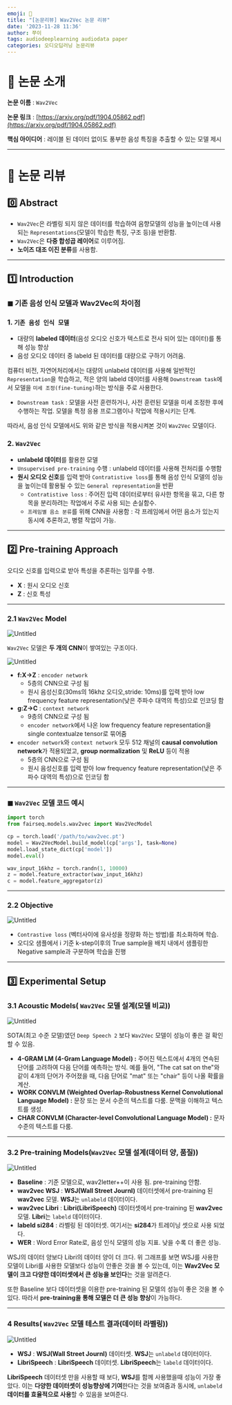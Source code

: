 ```yaml
---
emoji: 🖤
title: "[논문리뷰] Wav2Vec 논문 리뷰"
date: '2023-11-28 11:36'
author: 쭈이
tags: audiodeeplearning audiodata paper
categories: 오디오딥러닝 논문리뷰
---
```


# 📌 논문 소개

**논문 이름** : `Wav2Vec`

**논문 링크** : [https://arxiv.org/pdf/1904.05862.pdf](https://arxiv.org/pdf/1904.05862.pdf)

**핵심 아이디어** : 레이블 된 데이터 없이도 풍부한 음성 특징을 추출할 수 있는 모델 제시

---

# 📄 논문 리뷰

## 0️⃣ Abstract

- `Wav2Vec`은 라벨링 되지 않은 데이터를 학습하여  음향모델의 성능을 높이는데 사용되는 `Representations`(모델이 학습한 특징, 구조 등)을 반환함.
- `Wav2Vec`은 **다중 합성곱 레이어**로 이루어짐.
- **노이즈 대조 이진 분류**를 사용함.

---

## 1️⃣ Introduction

### ◼ 기존 음성 인식 모델과 Wav2Vec의 차이점

### 1. `기존 음성 인식 모델`

- 대량의 **labeled 데이터**(음성 오디오 신호가 텍스트로 전사 되어 있는 데이터)를 통해 성능 향상
- 음성 오디오 데이터 중 labeld 된 데이터를 대량으로 구하기 어려움.

컴퓨터 비전, 자연어처리에서는 대량의 unlabeld 데이터를 사용해 일반적인 `Representation`을 학습하고, 적은 양의 labeld 데이터를 사용해 `Downstream task`에서 모델을 `미세 조정(fine-tuning)`하는 방식을 주로 사용한다.

- `Downstream task` : 모델을 사전 훈련하거나, 사전 훈련된 모델을 미세 조정한 후에 수행하는 작업. 모델을 특정 응용 프로그램이나 작업에 적용시키는 단계.

따라서, 음성 인식 모델에서도 위와 같은 방식을 적용시켜본 것이 `Wav2Vec` 모델이다.

### 2. `Wav2Vec`

- **unlabeld 데이터**를 활용한 모델
- `Unsupervised pre-training` 수행 : unlabeld 데이터를 사용해 전처리를 수행함
- **원시 오디오 신호**를 입력 받아  `Contratistive loss`를 통해 음성 인식 모델의 성능을 높이는데 활용될 수 있는 `General representation`을 반환
    - `Contratistive loss` : 주어진 입력 데이터로부터 유사한 항목을 묶고, 다른 항목을 분리하려는 작업에서 주로 사용 되는 손실함수.
    - `프레임별 음소 분류`를 위해 CNN을 사용함 : 각 프레임에서 어떤 음소가 있는지 동시에 추론하고,  병렬 작업이 가능.

---

## 2️⃣ Pre-training Approach

오디오 신호를 입력으로 받아 특성을 추론하는 임무를 수행.

- **X** : 원시 오디오 신호
- **Z** : 신호 특성

---

### 2.1 `Wav2Vec` Model

![Untitled](Untitled.png)

`Wav2Vec` 모델은 **두 개의 CNN**이 쌓여있는 구조이다.

![Untitled](Untitled_1.png)

- **f:X→Z** : `encoder network`
    - 5층의 CNN으로 구성 됨
    - 원시 음성신호(30ms의 16khz 오디오,stride: 10ms)를 입력 받아 low frequency feature representation(낮은 주파수 대역의 특성)으로 인코딩 함
- **g:Z→C** : `context network`
    - 9층의 CNN으로 구성 됨
    - `encoder network`에서 나온 low frequency feature representation을 single contextualze tensor로 묶어줌
- `encoder network`와 `context network` 모두 512 채널의 **causal convolution network**가 적용되었고, **group normalization** 및 **ReLU** 등이 적용
    - 5층의 CNN으로 구성 됨
    - 원시 음성신호를 입력 받아 low frequency feature representation(낮은 주파수 대역의 특성)으로 인코딩 함

---

### ◼ `Wav2Vec` 모델 코드 예시

```python
import torch
from fairseq.models.wav2vec import Wav2VecModel

cp = torch.load('/path/to/wav2vec.pt')
model = Wav2VecModel.build_model(cp['args'], task=None)
model.load_state_dict(cp['model'])
model.eval()

wav_input_16khz = torch.randn(1, 10000)
z = model.feature_extractor(wav_input_16khz)
c = model.feature_aggregator(z)
```

---

### 2.2 Objective

![Untitled](Untitled_2.png)

- `Contrastive loss` (벡터사이에 유사성을 정량화 하는 방법)를 최소화하며 학습.
- 오디오 샘플에서 i 기준 k-step이후의 True sample을 배치 내에서 샘플링한 Negative sample과 구분하며 학습을 진행

---

## 3️⃣ Experimental Setup

### 3.1 Acoustic Models( `Wav2Vec` 모델 설계(모델 비교))

![Untitled](Untitled_3.png)

SOTA(최고 수준 모델)였던 `Deep Speech 2` 보다 `Wav2Vec` 모델이 성능이 좋은 걸 확인 할 수 있음.

- **4-GRAM LM (4-Gram Language Model) :** 주어진 텍스트에서 4개의 연속된 단어를 고려하여 다음 단어를 예측하는 방식. 예를 들어, "The cat sat on the"와 같이 4개의 단어가 주어졌을 때, 다음 단어로 "mat" 또는 "chair" 등이 나올 확률을 계산.
- **WORK CONVLM (Weighted Overlap-Robustness Kernel Convolutional Language Model) :** 문장 또는 문서 수준의 텍스트를 다룸. 문맥을 이해하고 텍스트를 생성.
- **CHAR CONVLM (Character-level Convolutional Language Model) :** 문자 수준의 텍스트를 다룸.

---

### 3.2 Pre-training Models(`Wav2Vec` 모델 설계(데이터 양, 품질))

![Untitled](Untitled_4.png)

- **Baseline** : 기준 모델으로, wav2letter++이 사용 됨. pre-training 안함.
- **wav2vec WSJ** : **WSJ(Wall Street Journl)** 데이터셋에서 pre-training 된 **wav2vec** 모델. **WSJ**는 `unlabeld` 데이터이다.
- **wav2vec Libri** : **Libri(LibriSpeech)** 데이터셋에서 pre-training 된 **wav2vec** 모델.  **Libri**는 `labeld` 데이터이다.
- **labeld si284** : 라벨링 된 데이터셋. 여기서는 **si284**가 트레이닝 셋으로 사용 되었다.
- **WER** : Word Error Rate로, 음성 인식 모델의 성능 지표. 낮을 수록 더 좋은 성능.

WSJ의 데이터 양보다 Libri의 데이터 양이 더 크다. 위 그래프를 보면 WSJ를 사용한 모델이 Libri를 사용한 모델보다 성능이 안좋은 것을 볼 수 있는데, 이는 **Wav2Vec 모델이 크고 다양한 데이터셋에서 큰 성능을 보인다**는 것을 알려준다.

또한 Baseline 보다 데이터셋을 이용한 pre-training 된 모델의 성능이 좋은 것을 볼 수 있다. 따라서 **pre-training을 통해 모델은 더 큰 성능 향상**이 가능하다.

---

### 4 Results( `Wav2Vec` 모델 테스트 결과(데이터 라벨링))

![Untitled](Untitled_5.png)

- **WSJ** : **WSJ(Wall Street Journl)** 데이터셋. **WSJ**는 `unlabeld` 데이터이다.
- **LibriSpeech** : **LibriSpeech** 데이터셋.  **LibriSpeech**는 `labeld` 데이터이다.

**LibriSpeech** 데이터셋 만을 사용할 때 보다, **WSJ**를 함께 사용했을때 성능이 가장 좋았다. 이는 **다양한 데이터셋이 성능향상에 기여**한다는 것을 보여줌과 동시에, `unlabeld` **데이터를 효율적으로 사용**할 수 있음을 보여준다.

```toc

```